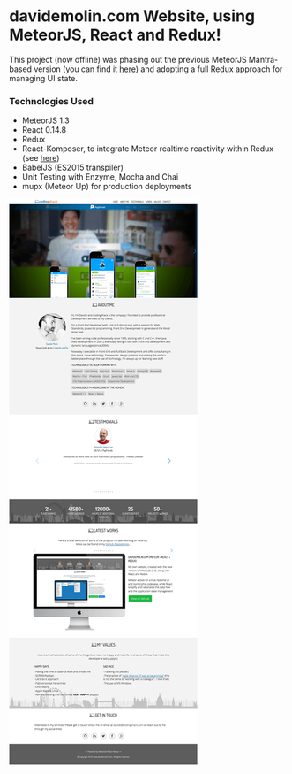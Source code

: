 davidemolin.com Website, using MeteorJS, React and Redux!
==========================================================================

This project (now offline) was phasing out the previous MeteorJS Mantra-based version (you can find it [here](https://github.com/dmolin/www.davidemolin.com-meteor-react)) and adopting a full Redux approach for managing UI state.


### Technologies Used ###

- MeteorJS 1.3
- React 0.14.8
- Redux
- React-Komposer, to integrate Meteor realtime reactivity within Redux (see [here](https://github.com/kadirahq/react-komposer))
- BabelJS (ES2015 transpiler)
- Unit Testing with Enzyme, Mocha and Chai
- mupx (Meteor Up) for production deployments

![ScreenShot](/README/davidemolin-screenshot.png?raw=true)

